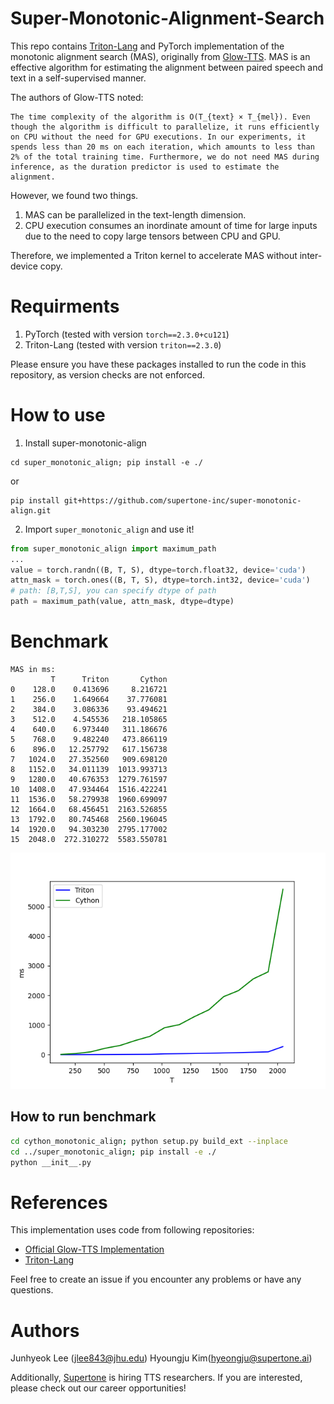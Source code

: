 # Super-Monotonic-Alignment-Search

This repo contains [Triton-Lang](https://github.com/triton-lang/triton) and PyTorch implementation of the monotonic alignment search (MAS), originally from [Glow-TTS](https://arxiv.org/abs/2005.11129).
MAS is an effective algorithm for estimating the alignment between paired speech and text in a self-supervised manner.


The authors of Glow-TTS noted:
```
The time complexity of the algorithm is O(T_{text} × T_{mel}). Even though the algorithm is difficult to parallelize, it runs efficiently on CPU without the need for GPU executions. In our experiments, it spends less than 20 ms on each iteration, which amounts to less than 2% of the total training time. Furthermore, we do not need MAS during inference, as the duration predictor is used to estimate the alignment.
```

However, we found two things.
1. MAS can be parallelized in the text-length dimension.
2. CPU execution consumes an inordinate amount of time for large inputs due to the need to copy large tensors between CPU and GPU.

Therefore, we implemented a Triton kernel to accelerate MAS without inter-device copy.

# Requirments
1. PyTorch (tested with version `torch==2.3.0+cu121`)
2. Triton-Lang (tested with version `triton==2.3.0`)

Please ensure you have these packages installed to run the code in this repository, as version checks are not enforced.

# How to use
1. Install super-monotonic-align
```
cd super_monotonic_align; pip install -e ./
```
or
```
pip install git+https://github.com/supertone-inc/super-monotonic-align.git
```
2. Import `super_monotonic_align` and use it!
```python
from super_monotonic_align import maximum_path
...
value = torch.randn((B, T, S), dtype=torch.float32, device='cuda')
attn_mask = torch.ones((B, T, S), dtype=torch.int32, device='cuda')
# path: [B,T,S], you can specify dtype of path
path = maximum_path(value, attn_mask, dtype=dtype)
```

# Benchmark
```
MAS in ms:
         T      Triton       Cython
0    128.0    0.413696     8.216721
1    256.0    1.649664    37.776081
2    384.0    3.086336    93.494621
3    512.0    4.545536   218.105865
4    640.0    6.973440   311.186676
5    768.0    9.482240   473.866119
6    896.0   12.257792   617.156738
7   1024.0   27.352560   909.698120
8   1152.0   34.011139  1013.993713
9   1280.0   40.676353  1279.761597
10  1408.0   47.934464  1516.422241
11  1536.0   58.279938  1960.699097
12  1664.0   68.456451  2163.526855
13  1792.0   80.745468  2560.196045
14  1920.0   94.303230  2795.177002
15  2048.0  272.310272  5583.550781
```
![](./assets/MAS.png)


## How to run benchmark
```bash
cd cython_monotonic_align; python setup.py build_ext --inplace
cd ../super_monotonic_align; pip install -e ./
python __init__.py
```

# References
This implementation uses code from following repositories:
- [Official Glow-TTS Implementation](https://github.com/jaywalnut310/glow-tts)
- [Triton-Lang](https://github.com/triton-lang/triton)

Feel free to create an issue if you encounter any problems or have any questions.

# Authors
Junhyeok Lee ([jlee843@jhu.edu]((mailto:jlee843@jhu.edu)))
Hyoungju Kim([hyeongju@supertone.ai](mailto:hyeongju@supertone.ai))

Additionally, [Supertone](https://supertone.ai) is hiring TTS researchers. 
If you are interested, please check out our career opportunities!
